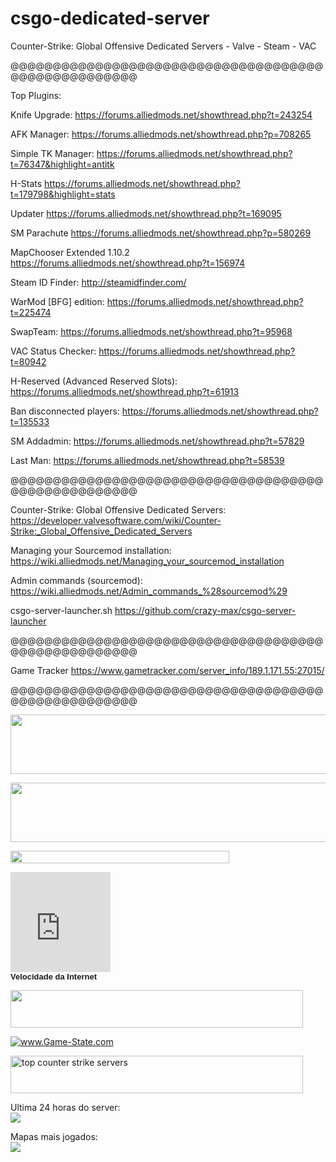 csgo-dedicated-server
=====================

Counter-Strike: Global Offensive Dedicated Servers -  Valve - Steam - VAC

@@@@@@@@@@@@@@@@@@@@@@@@@@@@@@@@@@@@@@@@@@@@@@@@@@@@

Top Plugins:

Knife Upgrade: https://forums.alliedmods.net/showthread.php?t=243254

AFK Manager: https://forums.alliedmods.net/showthread.php?p=708265

Simple TK Manager: https://forums.alliedmods.net/showthread.php?t=76347&highlight=antitk

H-Stats https://forums.alliedmods.net/showthread.php?t=179798&highlight=stats

Updater https://forums.alliedmods.net/showthread.php?t=169095

SM Parachute https://forums.alliedmods.net/showthread.php?p=580269

MapChooser Extended 1.10.2 https://forums.alliedmods.net/showthread.php?t=156974

Steam ID Finder: http://steamidfinder.com/

WarMod [BFG] edition: https://forums.alliedmods.net/showthread.php?t=225474

SwapTeam: https://forums.alliedmods.net/showthread.php?t=95968

VAC Status Checker: https://forums.alliedmods.net/showthread.php?t=80942

H-Reserved (Advanced Reserved Slots): https://forums.alliedmods.net/showthread.php?t=61913

Ban disconnected players: https://forums.alliedmods.net/showthread.php?t=135533

SM Addadmin: https://forums.alliedmods.net/showthread.php?t=57829

Last Man: https://forums.alliedmods.net/showthread.php?t=58539

@@@@@@@@@@@@@@@@@@@@@@@@@@@@@@@@@@@@@@@@@@@@@@@@@@@@

Counter-Strike: Global Offensive Dedicated Servers: https://developer.valvesoftware.com/wiki/Counter-Strike:_Global_Offensive_Dedicated_Servers

Managing your Sourcemod installation: https://wiki.alliedmods.net/Managing_your_sourcemod_installation

Admin commands (sourcemod): https://wiki.alliedmods.net/Admin_commands_%28sourcemod%29

csgo-server-launcher.sh https://github.com/crazy-max/csgo-server-launcher

@@@@@@@@@@@@@@@@@@@@@@@@@@@@@@@@@@@@@@@@@@@@@@@@@@@@

Game Tracker
https://www.gametracker.com/server_info/189.1.171.55:27015/

@@@@@@@@@@@@@@@@@@@@@@@@@@@@@@@@@@@@@@@@@@@@@@@@@@@@

<div id="ts3viewer_1057560" style="width:; background-color:;"> </div>

<script type="text/javascript" src="http://static.tsviewer.com/short_expire/js/ts3viewer_loader.js"></script>

<script type="text/javascript">
<!--
var ts3v_url_1 = "http://www.tsviewer.com/ts3viewer.php?ID=1057560&text=000000&text_size=12&text_family=1&js=1&text_s_weight=bold&text_s_style=normal&text_s_variant=normal&text_s_decoration=none&text_s_color_h=525284&text_s_weight_h=bold&text_s_style_h=normal&text_s_variant_h=normal&text_s_decoration_h=underline&text_i_weight=normal&text_i_style=normal&text_i_variant=normal&text_i_decoration=none&text_i_color_h=525284&text_i_weight_h=normal&text_i_style_h=normal&text_i_variant_h=normal&text_i_decoration_h=underline&text_c_weight=normal&text_c_style=normal&text_c_variant=normal&text_c_decoration=none&text_c_color_h=525284&text_c_weight_h=normal&text_c_style_h=normal&text_c_variant_h=normal&text_c_decoration_h=underline&text_u_weight=bold&text_u_style=normal&text_u_variant=normal&text_u_decoration=none&text_u_color_h=525284&text_u_weight_h=bold&text_u_style_h=normal&text_u_variant_h=normal&text_u_decoration_h=none";
ts3v_display.init(ts3v_url_1, 1057560, 100);
-->
</script>

<a href="http://www.gametracker.com/server_info/54.94.243.162:9987/" target="_blank"><img src="http://cache.www.gametracker.com/server_info/54.94.243.162:9987/b_560_95_1.png" border="0" width="560" height="95" alt=""/></a>

<a href="http://www.gametracker.com/server_info/181.41.210.33:27015/" target="_blank"><img src="http://cache.www.gametracker.com/server_info/181.41.210.33:27015/b_560_95_1.png" border="0" width="560" height="95" alt=""/></a>

<a href="http://www.gametracker.com/server_info/181.41.210.33:27015/" target="_blank"><img src="http://cache.www.gametracker.com/server_info/181.41.210.33:27015/b_350_20_5A6C3E_383F2D_D2E1B5_2E3226.png" border="0" width="350" height="20" alt=""/></a>

<iframe name="Teste de Velocidade da Internet" height="160" width="160" scrolling="no" frameborder="0" allowtransparency="true" longdesc="http://www.minhaconexao.com.br/mini-velocimetro/description.txt" src="http://www.minhaconexao.com.br/mini-velocimetro/velocimetro.php?model=1&width=160&height=160"></iframe><br /><font size="2" face="Arial"><a href="http://www.minhaconexao.com.br" rel="nofollow" target="_blank" style="text-decoration:none"><b> Velocidade da Internet</b></a></font>

<a href="http://www.gameserverdirectory.com/server/189.1.171.55:27015/" target="_blank"><img src="http://img.gameserverdirectory.com/banner/189.1.171.55:27015/medium.png" border="0" width="468" height="60" alt=""/></a>

<a href="http://www.game-state.com/189.1.171.55:27015/"><img src="http://www.game-state.com/189.1.171.55:27015/560x95_FFFFFF_3AC728_000000_000000.png" alt="www.Game-State.com" style="border-style: none;" /></a>

<a href="http://topg.org/Counter-Strike/in-398069" target="_blank"><img src="http://topg.org/banner.jpg" width="468" height="60" border="0" alt="top counter strike servers"></a>

Ultima 24 horas do server:<br>
<img src="http://cache.www.gametracker.com/images/graphs/server_players.php?GSID=4674973&start=-1d">

Mapas mais jogados:<br>
<img src="http://cache.www.gametracker.com/images/graphs/server_maps.php?GSID=4674973"> 
